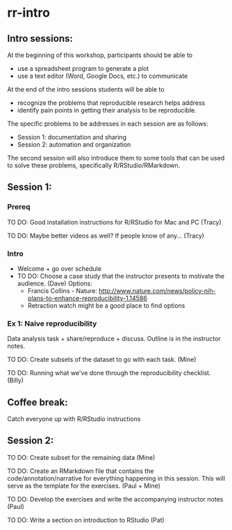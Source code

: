 rr-intro
========

## Intro sessions:

At the beginning of this workshop, participants should be able to

- use a spreadsheet program to generate a plot
- use a text editor (Word, Google Docs, etc.) to communicate

At the end of the intro sessions students will be able to 

- recognize the problems that reproducible research helps address 
- identify pain points in getting their analysis to be reproducible.

The specific problems to be addresses in each session are as follows:

- Session 1: documentation and sharing
- Session 2: automation and organization

The second session will also introduce them to some tools that can be used to solve these 
problems, specifically R/RStudio/RMarkdown.

## Session 1:

### Prereq

TO DO: Good installation instructions for R/RStudio for Mac and PC (Tracy)

TO DO: Maybe better videos as well? If people know of any... (Tracy)

### Intro

- Welcome + go over schedule
- TO DO: Choose a case study that the instructor presents to motivate the audience. (Dave)
Options:
    - Francis Collins - Nature: http://www.nature.com/news/policy-nih-plans-to-enhance-reproducibility-1.14586    
    - Retraction watch might be a good place to find options

### Ex 1: Naive reproducibility

Data analysis task + share/reproduce + discuss. Outline is in the instructor notes.

TO DO: Create subsets of the dataset to go with each task. (Mine)

TO DO: Running what we've done through the reproducibility checklist. (Billy)

## Coffee break:

Catch everyone up with R/RStudio instructions

## Session 2:

TO DO: Create subset for the remaining data (Mine)

TO DO: Create an RMarkdown file that contains the code/annotation/narrative for everything happening in this session. 
This will serve as the template for the exercises. (Paul + Mine)

TO DO: Develop the exercises and write the accompanying instructor notes (Paul)

TO DO: Write a section on introduction to RStudio (Pat)
